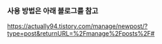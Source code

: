 ### 사용 방법은 아래 블로그를 참고
https://actually94.tistory.com/manage/newpost/?type=post&returnURL=%2Fmanage%2Fposts%2F#

